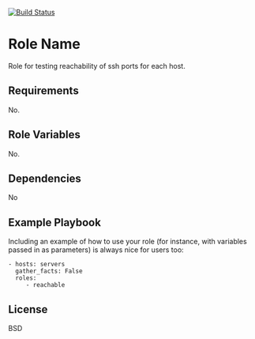 [![Build Status](https://travis-ci.org/gzm55/ansible-reachable-role.svg?branch=master)](https://travis-ci.org/gzm55/ansible-reachable-role)

Role Name
=========

Role for testing reachability of ssh ports for each host.

Requirements
------------

No.

Role Variables
--------------

No.

Dependencies
------------

No

Example Playbook
----------------

Including an example of how to use your role (for instance, with variables passed in as parameters) is always nice for users too:

    - hosts: servers
      gather_facts: False
      roles:
         - reachable

License
-------

BSD
